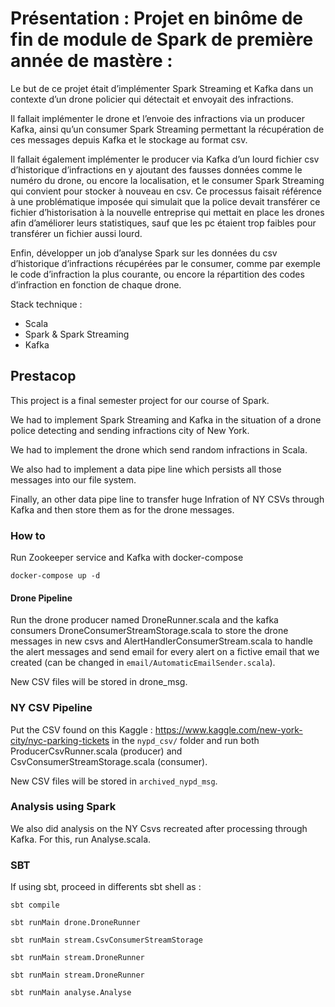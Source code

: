 # Présentation : Projet en binôme de fin de module de Spark de première année de mastère :

Le but de ce projet était d’implémenter Spark Streaming et Kafka dans un contexte d’un drone policier qui détectait et envoyait des infractions. 

Il fallait implémenter le drone et l’envoie des infractions via un producer Kafka, ainsi qu’un consumer Spark Streaming permettant la récupération de ces messages depuis Kafka et le stockage au format csv.

Il fallait également implémenter le producer via Kafka d’un lourd fichier csv d’historique d’infractions en y ajoutant des fausses données comme le numéro du drone, ou encore la localisation, et le consumer Spark Streaming qui convient pour stocker à nouveau en csv. Ce processus faisait référence à une problématique imposée qui simulait que la police devait transférer ce fichier d’historisation à la nouvelle entreprise qui mettait en place les drones afin d’améliorer leurs statistiques, sauf que les pc étaient trop faibles pour transférer un fichier aussi lourd. 

Enfin, développer un job d’analyse Spark sur les données du csv d’historique d’infractions récupérées par le consumer, comme par exemple le code d’infraction la plus courante, ou encore la répartition des codes d’infraction en fonction de chaque drone.

Stack technique :
- Scala
- Spark & Spark Streaming
- Kafka


## Prestacop

This project is a final semester project for our course of Spark.

We had to implement Spark Streaming and Kafka in the situation of a drone police detecting and sending infractions
city of New York.

We had to implement the drone which send random infractions in Scala.

We also had to implement a data pipe line which persists all those messages into our file system.

Finally, an other data pipe line to transfer huge Infration of NY CSVs through Kafka and then store them as for the drone messages.

### How to

Run Zookeeper service and Kafka with docker-compose

`docker-compose up -d`

#### Drone Pipeline

Run the drone producer named DroneRunner.scala and the kafka consumers DroneConsumerStreamStorage.scala to store the drone messages
in new csvs and AlertHandlerConsumerStream.scala to handle the alert messages and send email for every alert on a fictive email that we created (can be changed in `email/AutomaticEmailSender.scala`).

New CSV files will be stored in drone_msg.

### NY CSV Pipeline

Put the CSV found on this Kaggle : https://www.kaggle.com/new-york-city/nyc-parking-tickets in the `nypd_csv/` folder and run
both ProducerCsvRunner.scala (producer) and CsvConsumerStreamStorage.scala (consumer). 

New CSV files will be stored in `archived_nypd_msg`.

### Analysis using Spark

We also did analysis on the NY Csvs recreated after processing through Kafka. For this, run Analyse.scala.

### SBT

If using sbt, proceed in differents sbt shell as :

`sbt compile`

`sbt runMain drone.DroneRunner`

`sbt runMain stream.CsvConsumerStreamStorage`

`sbt runMain stream.DroneRunner`

`sbt runMain stream.DroneRunner`

`sbt runMain analyse.Analyse`
